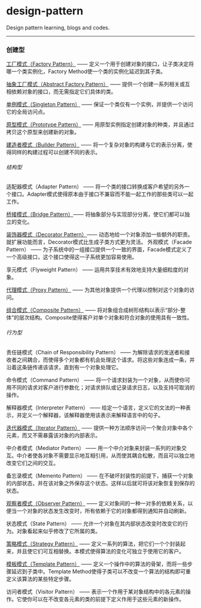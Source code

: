 # design-pattern
Design pattern learning, blogs and codes.

---

### 创建型
[工厂模式（Factory Pattern）](https://blog.csdn.net/s_lisheng/article/details/71438616) —— 定义一个用于创建对象的接口，让子类决定将哪一个类实例化，Factory Method使一个类的实例化延迟到其子类。

[抽象工厂模式（Abstract Factory Pattern）](https://blog.csdn.net/s_lisheng/article/details/71438616) —— 提供一个创建一系列相关或互相依赖对象的接口，而无需指定它们具体的类。

[单例模式（Singleton Pattern）](./SingletonPattern/单例模式.md) —— 保证一个类仅有一个实例，并提供一个访问它的全局访问点。

[原型模式（Prototype Pattern）](./PrototypePattern/原型模式.md) —— 用原型实例指定创建对象的种类，并且通过拷贝这个原型来创建新的对象。

[建造者模式（Builder Pattern）](./BuilderPattern/建造者模式.md) —— 将一个复杂对象的构建与它的表示分离，使得同样的构建过程可以创建不同的表示。
###### 结构型
适配器模式（Adapter Pattern） —— 将一个类的接口转换成客户希望的另外一个接口。Adapter模式使得原本由于接口不兼容而不能一起工作的那些类可以一起工作。

[桥接模式（Bridge Pattern）](https://blog.csdn.net/s_lisheng/article/details/74999374)—— 将抽象部分与实现部分分离，使它们都可以独立的变化。

[装饰器模式（Decorator Pattern）](https://blog.csdn.net/s_lisheng/article/details/80765803)—— 动态地给一个对象添加一些额外的职责。就扩展功能而言，Decorator模式比生成子类方式更为灵活。
外观模式（Facade Pattern） —— 为子系统中的一组接口提供一个一致的界面，Facade模式定义了一个高级接口，这个接口使得这一子系统更加容易使用。

享元模式（Flyweight Pattern） —— 运用共享技术有效地支持大量细粒度的对象。

[代理模式（Proxy Pattern）](https://blog.csdn.net/s_lisheng/article/details/76911639) —— 为其他对象提供一个代理以控制对这个对象的访问。

[组合模式（Composite Pattern）](https://blog.csdn.net/s_lisheng/article/details/80968711) —— 将对象组合成树形结构以表示“部分-整体”的层次结构。Composite使得客户对单个对象和符合对象的使用具有一致性。
###### 行为型
责任链模式（Chain of Responsibility Pattern） —— 为解除请求的发送者和接收者之间耦合，而使得多个对象都有机会处理这个请求。将这些对象连成一条，并沿着这条链传递该请求，直到有一个对象处理它。

命令模式（Command Pattern） —— 将一个请求封装为一个对象，从而使你可用不同的请求对客户进行参数化；对请求排队或记录请求日志，以及支持可取消的操作。

解释器模式（Interpreter Pattern） —— 给定一个语言，定义它的文法的一种表示，并定义一个解释器，该解释器使用该表示来解释语言中的句子。

[迭代器模式（Iterator Pattern）](https://blog.csdn.net/s_lisheng/article/details/76960367) —— 提供一种方法顺序访问一个聚合对象中各个元素，而又不需暴露该对象的内部表示。

中介者模式（Mediator Pattern） —— 用一个中介对象来封装一系列的对象交互。中介者使各对象不需要显示地互相引用，从而使其耦合松散，而且可以独立地改变它们之间的交互。

备忘录模式（Memento Pattern） —— 在不破坏封装性的前提下，捕获一个对象的内部状态，并在该对象之外保存这个状态。这样以后就可将该对象恢复到保存的状态。

[观察者模式（Observer Pattern）](https://blog.csdn.net/s_lisheng/article/details/81737903) —— 定义对象间的一种一对多的依赖关系，以便当一个对象的状态发生改变时，所有依赖于它的对象都得到通知并自动刷新。

状态模式（State Pattern） —— 允许一个对象在其内部状态改变时改变它的行为。对象看起来似乎修改了它所属的类。

[策略模式（Strategy Pattern）](https://blog.csdn.net/s_lisheng/article/details/81606938) —— 定义一系列的算法，把它们一个个封装起来，并且使它们可互相替换。本模式使得算法的变化可独立于使用它的客户。

[模板模式（Template Pattern）](https://blog.csdn.net/s_lisheng/article/details/81566111) —— 定义一个操作中的算法的骨架，而将一些步骤延迟到子类中。Template Method使得子类可以不改变一个算法的结构即可重定义该算法的某些特定步骤。

访问者模式（Visitor Pattern） —— 表示一个作用于某对象结构中的各元素的操作。它使你可以在不改变各元素的类的前提下定义作用于这些元素的新操作。
